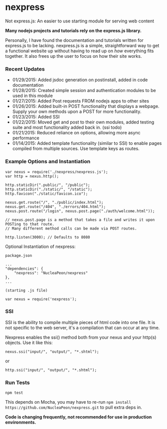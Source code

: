 # nexpress
Not express.js: An easier to use starting module for serving web content

**Many nodejs projects and tutorials rely on the express.js library.**

Personally, I have found the documentation and tutorials written for express.js to be lacking.
nexpress.js is a simple, straightforward way to get a functional website up without having to read up on _how_ everything fits together.
It also frees up the user to focus on how their site works.

### Recent Updates

* 01/29/2015:  Added jsdoc generation on postinstall, added in code documentation
* 01/28/2015:  Created simple session and authentication modules to be used in this module
* 01/27/2015:  Added Post requests FROM nodejs apps to other sites
* 01/26/2015:  Added built-in POST functionality that displays a webpage. Supply your own methods upon a POST for more functionality.
* 01/23/2015:  Added SSI
* 01/22/2015:  Moved get and post to their own modules, added testing suite and most functionality added back in. (ssi todo)
* 01/21/2015:  Reduced reliance on options, allowing more async performance
* 01/14/2015:  Added template functionality (similar to SSI) to enable pages compiled from multiple sources. Use template keys as routes.

### Example Options and Instantiation

    var nexus = require('./nexpress/nexpress.js');
    var http = nexus.http();

    http.staticDir(".public/", "/public");
    http.staticDir("./static/", "/static");
    http.favicon("./static/favicon.ico");

    nexus.get.route("/", "./public/index.html");
    nexus.get.route("/404", "./errors/404.html");
    nexus.post.route("/login", nexus.post.page("./auth/welcome.html"));

    // nexus.post.page is a method that takes a file and writes it upon POSTing to that route.
    // Many different method calls can be made via POST routes.

    http.listen(3000); // Defaults to 8080

Optional Instantiation of nexpress:

`package.json`

    ...
    "dependencies": {
        "nexpress": "NucleaPeon/nexpress"
    },
    ...

`(starting .js file)`

    var nexus = require('nexpress');

### SSI

SSI is the ability to compile multiple pieces of html code into one file.
It is not specific to the web server, it's a compilation that can occur
at any time.

Nexpress enables the ssi() method both from your nexus and your http(s)
objects. Use it like this:

    nexus.ssi("input/", "output/", "*.shtml");

or

    http.ssi("input/", "output/", "*.shtml");



### Run Tests

    npm test

This depends on Mocha, you may have to re-run `npm install https://github.com/NucleaPeon/nexpress.git` to pull extra deps in.

**Code is changing frequently, not recommended for use in production environments.**
